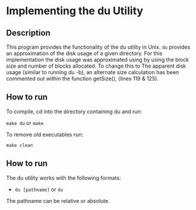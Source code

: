 # Implementing the du Utility

## Description
This program provides the functionality of the du utility in Unix. `du` provides an approximation of the disk usage of a given directory.
For this implementation the disk usage was approximated using by using the block size and number of blocks allocated. To change this to The
apparent disk usage (similar to running du -b), an alternate size calculation has been commented out within the function getSize(), (lines 119 & 125).

## How to run
To compile, cd into the directory containing du and run:

`make du` or `make`

To remove old executables run:

`make clean`

## How to run
The du utility works with the following formats:

- `du [pathname]` or `du`

The pathname can be relative or absolute.
